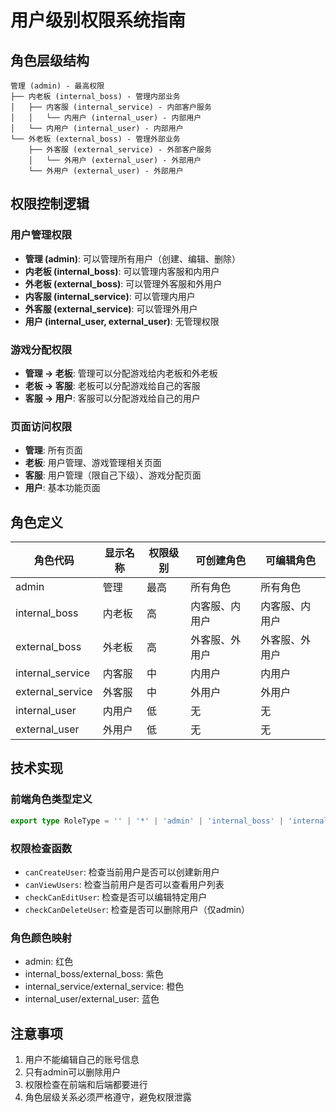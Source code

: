 # 用户级别权限系统指南

## 角色层级结构

```
管理 (admin) - 最高权限
├── 内老板 (internal_boss) - 管理内部业务
│   ├── 内客服 (internal_service) - 内部客户服务
│   │   └── 内用户 (internal_user) - 内部用户
│   └── 内用户 (internal_user) - 内部用户
└── 外老板 (external_boss) - 管理外部业务
    ├── 外客服 (external_service) - 外部客户服务
    │   └── 外用户 (external_user) - 外部用户
    └── 外用户 (external_user) - 外部用户
```

## 权限控制逻辑

### 用户管理权限

- **管理 (admin)**: 可以管理所有用户（创建、编辑、删除）
- **内老板 (internal_boss)**: 可以管理内客服和内用户
- **外老板 (external_boss)**: 可以管理外客服和外用户
- **内客服 (internal_service)**: 可以管理内用户
- **外客服 (external_service)**: 可以管理外用户
- **用户 (internal_user, external_user)**: 无管理权限

### 游戏分配权限

- **管理 → 老板**: 管理可以分配游戏给内老板和外老板
- **老板 → 客服**: 老板可以分配游戏给自己的客服
- **客服 → 用户**: 客服可以分配游戏给自己的用户

### 页面访问权限

- **管理**: 所有页面
- **老板**: 用户管理、游戏管理相关页面
- **客服**: 用户管理（限自己下级）、游戏分配页面
- **用户**: 基本功能页面

## 角色定义

| 角色代码 | 显示名称 | 权限级别 | 可创建角色 | 可编辑角色 |
|---------|---------|---------|-----------|-----------|
| admin | 管理 | 最高 | 所有角色 | 所有角色 |
| internal_boss | 内老板 | 高 | 内客服、内用户 | 内客服、内用户 |
| external_boss | 外老板 | 高 | 外客服、外用户 | 外客服、外用户 |
| internal_service | 内客服 | 中 | 内用户 | 内用户 |
| external_service | 外客服 | 中 | 外用户 | 外用户 |
| internal_user | 内用户 | 低 | 无 | 无 |
| external_user | 外用户 | 低 | 无 | 无 |

## 技术实现

### 前端角色类型定义

```typescript
export type RoleType = '' | '*' | 'admin' | 'internal_boss' | 'internal_service' | 'internal_user' | 'external_boss' | 'external_service' | 'external_user';
```

### 权限检查函数

- `canCreateUser`: 检查当前用户是否可以创建新用户
- `canViewUsers`: 检查当前用户是否可以查看用户列表
- `checkCanEditUser`: 检查是否可以编辑特定用户
- `checkCanDeleteUser`: 检查是否可以删除用户（仅admin）

### 角色颜色映射

- admin: 红色
- internal_boss/external_boss: 紫色
- internal_service/external_service: 橙色
- internal_user/external_user: 蓝色

## 注意事项

1. 用户不能编辑自己的账号信息
2. 只有admin可以删除用户
3. 权限检查在前端和后端都要进行
4. 角色层级关系必须严格遵守，避免权限泄露